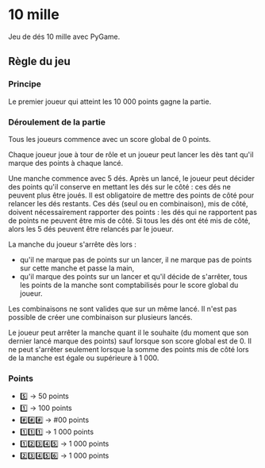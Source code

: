 # 10 mille

Jeu de dés 10 mille avec PyGame.

## Règle du jeu

### Principe

Le premier joueur qui atteint les 10 000 points gagne la partie.

### Déroulement de la partie

Tous les joueurs commence avec un score global de 0 points.

Chaque joueur joue à tour de rôle et un joueur peut lancer les dès tant qu'il 
marque des points à chaque lancé.

Une manche commence avec 5 dés. Après un lancé, le joueur peut décider des points 
qu'il conserve en mettant les dés sur le côté : 
ces dés ne peuvent plus être joués.
Il est obligatoire de mettre des points de côté pour relancer les dés restants.
Ces dés (seul ou en combinaison), mis de côté, doivent nécessairement rapporter 
des points : les dés qui ne rapportent pas de points ne peuvent être mis de côté.
Si tous les dés ont été mis de côté, alors les 5 dés peuvent être relancés par le 
joueur.

La manche du joueur s'arrête dès lors :
 - qu'il ne marque pas de points sur un lancer, il ne marque pas de points 
 sur cette manche et passe la main,
 - qu'il marque des points sur un lancer et qu'il décide de s'arrêter, tous les 
 points de la manche sont comptabilisés pour le score global du joueur.

Les combinaisons ne sont valides que sur un même lancé. Il n'est pas possible de 
créer une combinaison sur plusieurs lancés.

Le joueur peut arrêter la manche quant il le souhaite (du moment que son dernier 
lancé marque des points) sauf lorsque son score global est de 0. Il ne peut 
s'arrêter seulement lorsque la somme des points mis de côté lors de la manche
 est égale ou supérieure à 1 000.

### Points

 - :five: -> 50 points
 - :one: -> 100 points
 - :hash::hash::hash: -> #00 points
 - :one::one::one: -> 1 000 points
 - :one::two::three::four::five: -> 1 000 points
 - :two::three::four::five::six: -> 1 000 points
